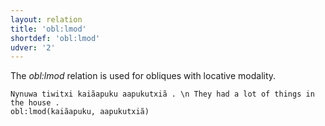 ```yaml
---
layout: relation
title: 'obl:lmod'
shortdef: 'obl:lmod'
udver: '2'
---
```


The _obl:lmod_ relation is used for obliques with locative modality.

~~~ sdparse
Nynuwa tiwitxi kaiãapuku aapukutxiã . \n They had a lot of things in the house .
obl:lmod(kaiãapuku, aapukutxiã)

~~~

<!-- Interlanguage links updated Čt lis 12 09:43:27 CET 2020 -->
